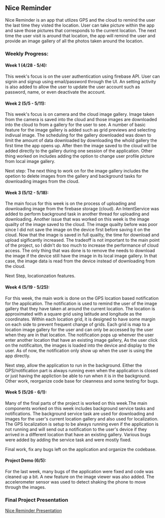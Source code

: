 ## Nice Reminder

 Nice Reminder is an app that utlizes GPS and the cloud to remind the user the last time they visted the location. User can take picture within the app and save those pictures that corresponds to the current location. The next time the user visit is around that location, the app will remind the user and provide an image gallery of all the photos taken around the location.


### Weekly Progress:

#### Week 1 (4/28 - 5/4):
 This week's focus is on the user authentication using firebase API. User can signin and signup using email/password through the UI. An setting activity is also added to allow the user to update the user account such as password, name, or even deactivate the account.

#### Week 2 (5/5 - 5/11):
 This week's focus is on camera and the cloud image gallery. Image taken from the camera is saved into the cloud and those images are downloaded into the cloud to from a gallery for the user to see. A number of basic feature for the image gallery is added such as grid previews and selecting indivual image. The scheduling for the gallery downloaded was down to limit the amount of data downloaded by downloading the whold gallery the first time the app opens up. After then the image saved to the cloud will be added directly to the gallery during one session of the application. Other thing worked on includes adding the option to change user profile picture from local image gallery. 
 
 Next step: The next thing to work on for the image gallery includes the opetion to delete images from the gallery and background tasks for downloading images from the cloud.
 
#### Week 3 (5/12 - 5/18):
 The main focus for this week is on the process of uploading and downloading image from the firebase storage (cloud). An IntentService was added to perform background task in another thread for uploading and downloading. Another issue that was worked on this week is the image quailty of the image saved to the cloud. The image quailty before was poor since I did not save the image on the device first before saving it on the cloud. Now that the image is saved in full quailty, the time for download and upload sigificantly increased. The tradeoff is not important to the main point of the project, so I didn't do too much to increase the performance of cloud access. The only thing that was done is to remove the needs to download the image if the device still have the image in its local image gallery. In that case, the image data is read from the device instead of downloading from the cloud.
 
 Next Step, locationzation features.
 
#### Week 4 (5/19 - 5/25):
 For this week, the main work is done on the GPS location based notification for the application. The notification is used to remind the user of the image gallery that they have taken at around the current location. The location is approximated with a square grid using latitude and longitude as the coordinates. Within each location grid, it is designed to have some margin on each side to prevent frequent change of grids. Each grid is map to a location image gallery for the user and can only be accessed by the user when they are in that location. The notification pops up whenver the user enter another location that have an existing image gallery, As the user click on the notificaiton, the images is loaded into the device and display to the user. As of now, the notification only show up when the user is using the app directly. 
 
 Next step, allow the application to run in the background. Either the GPS/notification part is always running even when the application is closed or just having the appliction be able to run when it is in the background. Other work, reorganize code base for cleanness and some testing for bugs.
 
#### Week 5 (5/26 - 6/1):
 Many of the final parts of the project is worked on this week.The main components worked on this week includes background service tasks and notifications. The background service task are used for downloading and images for the user's current location gallery and also used for localization. The GPS localization is setup to be always running even if the application is not running and will send out a notification to the user's device if they arrived in a different location that have an existing gallery. Various bugs were added by adding the service task and were mostly fixed.
 
 Final work, fix any bugs left on the application and organize the codebase.
 
#### Project Demo (6/5):
 For the last week, many bugs of the application were fixed and code was cleaned up a bit. A new feature on the image viewer was also added. The accelerometer sensor was used to detect shaking the phone to move through the images.
 
### Final Project Presentation
[Nice Reminder Presentation](https://onedrive.live.com/view.aspx?resid=AD0A5DFAE55D6C1!18803&ithint=file%2cpptx&authkey=!AInncYxixy7ze70 "Nice Reminder")
